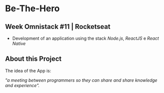 # Be-The-Hero

## Week Omnistack #11 | Rocketseat
 - Development of an application using the stack *Node.js*, *ReactJS* e *React Native*
 
## About this Project

The idea of the App is:

_"a meeting between programmers so they can share and share knowledge and experience"._
